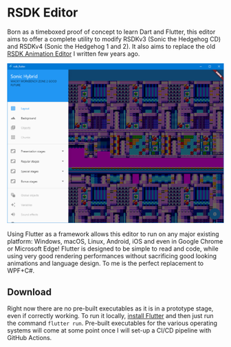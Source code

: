 # RSDK Editor

Born as a timeboxed proof of concept to learn Dart and Flutter, this editor aims to offer a complete utility to modify RSDKv3 (Sonic the Hedgehog CD) and RSDKv4 (Sonic the Hedgehog 1 and 2). It also aims to replace the old [RSDK Animation Editor](https://github.com/xeeynamo/rsdk) I written few years ago.

![screenshot](https://github.com/Xeeynamo/rsdk_flutter/blob/main/docs/screenshot.png)

Using Flutter as a framework allows this editor to run on any major existing platform: Windows, macOS, Linux, Android, iOS and even in Google Chrome or Microsoft Edge! Flutter is designed to be simple to read and code, while using very good rendering performances without sacrificing good looking animations and language design. To me is the perfect replacement to WPF+C#.

## Download

Right now there are no pre-built executables as it is in a prototype stage, even if correctly working. To run it locally, [install Flutter](https://flutter.dev/docs/get-started/install) and then just run the command `flutter run`. Pre-built executables for the various operating systems will come at some point once I will set-up a CI/CD pipeline with GitHub Actions.
